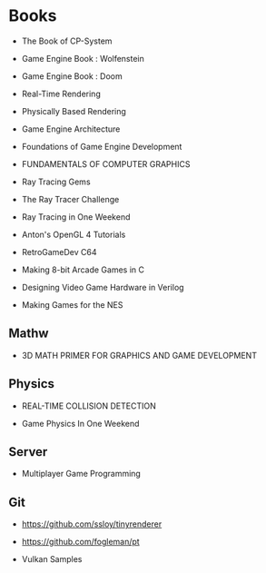 # Books

* The Book of CP-System
* Game Engine Book : Wolfenstein
* Game Engine Book : Doom

* Real-Time Rendering
* Physically Based Rendering
* Game Engine Architecture
* Foundations of Game Engine Development
* FUNDAMENTALS OF COMPUTER GRAPHICS
* Ray Tracing Gems

* The Ray Tracer Challenge
* Ray Tracing in One Weekend
* Anton's OpenGL 4 Tutorials

* RetroGameDev C64
* Making 8-bit Arcade Games in C
* Designing Video Game Hardware in Verilog
* Making Games for the NES

## Mathw

* 3D MATH PRIMER FOR GRAPHICS AND GAME DEVELOPMENT

## Physics

* REAL-TIME COLLISION DETECTION

* Game Physics In One Weekend

## Server

* Multiplayer Game Programming

## Git

* <https://github.com/ssloy/tinyrenderer>

* <https://github.com/fogleman/pt>

* Vulkan Samples

